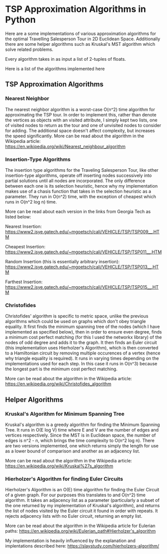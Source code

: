 # TSP Approximation Algorithms in Python

Here are a some implementations of various approximation algorithms for the optimal Travelling Salesperson Tour in 2D Euclidean Space. Additionally there are some helper algorithms such as Kruskal's MST algorithm which solve related problems.

Every algorithm takes in as input a list of 2-tuples of floats.

Here is a list of the algorithms implemented here

## TSP Approximation Algorithms

### Nearest Neighbor

The nearest neighbor algorithm is a worst-case O(n^2) time algorithm for approximating the TSP tour. In order to implement this, rather than denote the vertices as objects with an visited attribute, I simply kept two lists, one of visited nodes to return as the tour and one of unvisited nodes to consider for adding. The additional space doesn't affect complexity, but increases the speed significantly.
More can be read about the algorithm in the Wikipedia article: https://en.wikipedia.org/wiki/Nearest_neighbour_algorithm

### Insertion-Type Algorithms

The insertion type algorithms for the Traveling Salesperson Tour, like other insertion-type algorithms, operate off inserting nodes successively into partial solutions until all nodes are incorporated. The only difference between each one is its selection heuristic, hence why my implementation makes use of a chasis function that takes in the selection heuristic as a parameter. They run in O(n^2) time, with the exception of cheapest which runs in O(n^2 log n) time.

More can be read about each version in the links from Georgia Tech as listed below:

Nearest Insertion: https://www2.isye.gatech.edu/~mgoetsch/cali/VEHICLE/TSP/TSP009__.HTM

Cheapest Insertion: https://www2.isye.gatech.edu/~mgoetsch/cali/VEHICLE/TSP/TSP011__.HTM

Random Insertion (this is essentially arbitrary insertion): https://www2.isye.gatech.edu/~mgoetsch/cali/VEHICLE/TSP/TSP013__.HTM

Farthest Insertion: https://www2.isye.gatech.edu/~mgoetsch/cali/VEHICLE/TSP/TSP015__.HTM

### Christofides

Christofides' algorithm is specific to metric space, unlike the previous algorithms which could be used on graphs which don't obey triangle equality. It first finds the minimum spanning tree of the nodes (which I have implemented as specified below), then in order to ensure even degree, finds a minimum cost perfect matching (for this I used the networkx library) of the nodes of odd degree and adds it to the graph. It then finds an Euler circuit (this implementation uses Hierholzer's Algorithm), which is then converted to a Hamiltonian circuit by removing multiple occurences of a vertex (hence why triangle equality is required). It runs in varying times depending on the implementations used for each step. In this case it runs in O(n^3) because the longest part is the minimum cost perfect matching.

More can be read about the algorithm in the Wikipedia article: https://en.wikipedia.org/wiki/Christofides_algorithm

## Helper Algorithms

### Kruskal's Algorithm for Minimum Spanning Tree

Kruskal's algorithm is a greedy algorithm for finding the Minimum Spanning Tree. It runs in O(E log V) time where E and V are the number of edges and vertices respectively. Since the MST is in Euclidean space, the number of edges is n^2 - n, which brings the time complexity to O(n^2 log n). There are two versions implemented, one which returns simply the length for use as a lower bound of comparison and another as an adjacency list.

More can be read about the algorithm in the Wikipedia article: https://en.wikipedia.org/wiki/Kruskal%27s_algorithm

### Hierholzer's Algorithm for finding Euler Circuits

Hierholzer's Algorithm is an O(E) time algorithm for finding the Euler Circuit of a given graph. For our purposes this translates to and O(n^2) time algorithm. It takes an adjacency list as a parameter (particularly a subset of the one returned by my implementation of Kruskal's algorithm), and returns the list of nodes visited by the Euler circuit it found in order with repeats. It rejects adjacency lists with no Euler circuit, returning an empty list.

More can be read about the algorithm in the Wikipedia article for Eulerian paths: https://en.wikipedia.org/wiki/Eulerian_path#Hierholzer's_algorithm 

My implementation is heavily influenced by the explanation and implentations described here: https://slaystudy.com/hierholzers-algorithm/